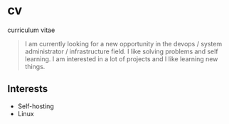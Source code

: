 # cv
curriculum vitae

>I am currently looking for a new opportunity in the devops / system administrator / infrastructure field.
>I like solving problems and self learning.
>I am interested in a lot of projects and I like learning new things.

## Interests
- Self-hosting
- Linux
